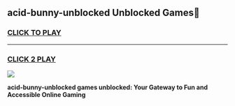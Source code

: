 
## acid-bunny-unblocked Unblocked Games👋
<h3>
<a href="https://news.freeplayer.one?title=acid-bunny-unblocked&ref=16F">CLICK TO PLAY</a></h3>
<hr>

<h3>
<a href="https://news.freeplayer.one?title=acid-bunny-unblocked&ref=16F">CLICK 2 PLAY</a>
  
</h3>

<a href="https://news.freeplayer.one?title=acid-bunny-unblocked&ref=16F/"><img src="https://clearcache.store/games.png"></a>


**acid-bunny-unblocked games unblocked: Your Gateway to Fun and Accessible Online Gaming**
